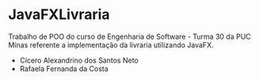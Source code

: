 JavaFXLivraria
==============

Trabalho de POO do curso de Engenharia de Software - Turma 30 da PUC Minas referente
a implementação da livraria utilizando JavaFX.

* Cícero Alexandrino dos Santos Neto
* Rafaela Fernanda da Costa


